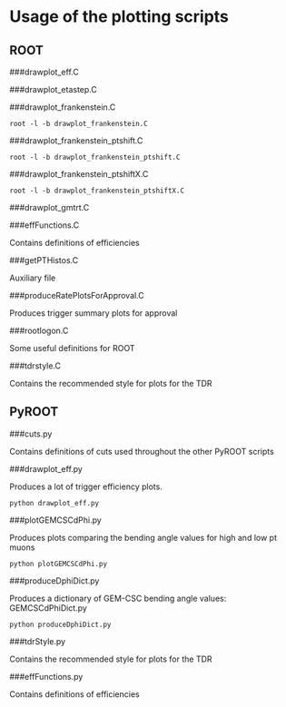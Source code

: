 Usage of the plotting scripts
=============================

ROOT
----

###drawplot_eff.C

###drawplot_etastep.C

###drawplot_frankenstein.C	

<pre><code>root -l -b drawplot_frankenstein.C
</code></pre>

###drawplot_frankenstein_ptshift.C

<pre><code>root -l -b drawplot_frankenstein_ptshift.C
</code></pre>

###drawplot_frankenstein_ptshiftX.C

<pre><code>root -l -b drawplot_frankenstein_ptshiftX.C
</code></pre>

###drawplot_gmtrt.C	


###effFunctions.C

Contains definitions of efficiencies

###getPTHistos.C

Auxiliary file

###produceRatePlotsForApproval.C

Produces trigger summary plots for approval

###rootlogon.C	

Some useful definitions for ROOT 

###tdrstyle.C

Contains the recommended style for plots for the TDR 

PyROOT
------

###cuts.py

Contains definitions of cuts used throughout the other PyROOT scripts

###drawplot_eff.py  

Produces a lot of trigger efficiency plots. 

<pre><code>python drawplot_eff.py
</code></pre>

###plotGEMCSCdPhi.py  

Produces plots comparing the bending angle values for high and low pt muons

<pre><code>python plotGEMCSCdPhi.py  
</code></pre>

###produceDphiDict.py	

Produces a dictionary of GEM-CSC bending angle values: GEMCSCdPhiDict.py

<pre><code>python produceDphiDict.py  
</code></pre>


###tdrStyle.py

Contains the recommended style for plots for the TDR 

###effFunctions.py

Contains definitions of efficiencies





